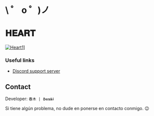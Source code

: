 \ ゜ o ゜)ノ 
=====================
# 𝐇𝐄𝐀𝐑𝐓
  
[![Heart1](https://media.giphy.com/media/EcAYL5KWnbXyyIAP1B/giphy.gif)](https://discord.gg/K3jhPqDHr2)]


### Useful links
- [Discord support server](https://discord.gg/K3jhPqDHr2)


## Contact
Developer: `春木 | 𝕳𝖆𝖗𝖚𝖐𝖎`

Si tiene algún problema, no dude en ponerse en contacto conmigo. 😉
